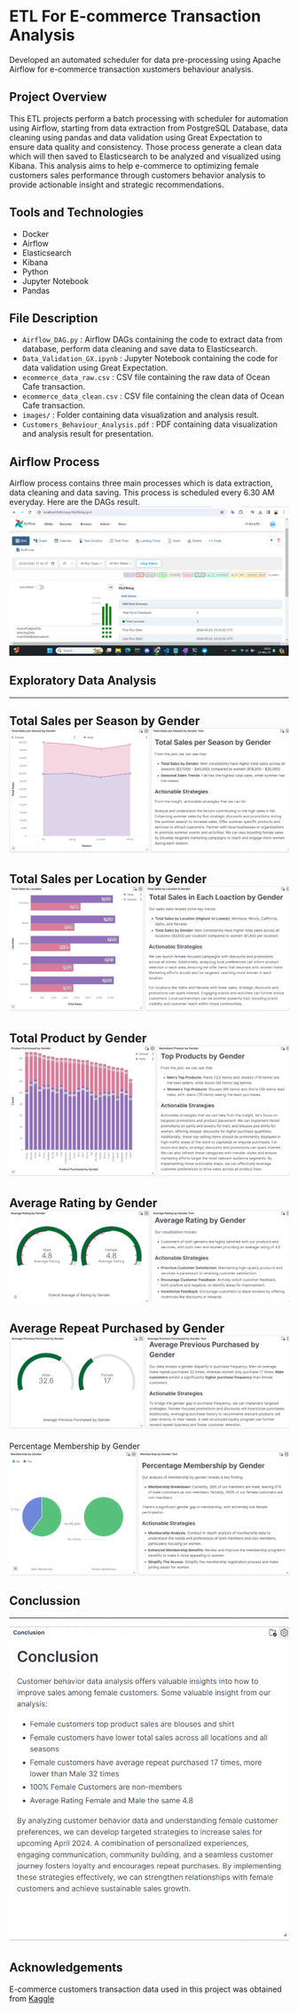 # ETL For E-commerce Transaction Analysis
Developed an automated scheduler for data pre-processing using Apache Airflow for e-commerce transaction xustomers behaviour analysis.

## Project Overview
This ETL projects perform a batch processing with scheduler for automation using Airflow, starting from data extraction from PostgreSQL Database, data cleaning using pandas and data validation using Great Expectation to ensure data quality and consistency. Those process generate a clean data which will then saved to Elasticsearch to be analyzed and visualized using Kibana. This analysis aims to help e-commerce to optimizing female customers sales performance through customers behavior analysis to provide actionable insight and strategic recommendations.

## Tools and Technologies
- Docker
- Airflow
- Elasticsearch
- Kibana
- Python
- Jupyter Notebook
- Pandas

## File Description
- `Airflow_DAG.py` : Airflow DAGs containing the code to extract data from database, perform data cleaning and save data to Elasticsearch.
- `Data_Validation_GX.ipynb` : Jupyter Notebook containing the code for data validation using Great Expectation.
- `ecommerce_data_raw.csv` : CSV file containing the raw data of Ocean Cafe transaction.
- `ecommerce_data_clean.csv` : CSV file containing the clean data of Ocean Cafe transaction.
- `images/` : Folder containing data visualization and analysis result.
- `Customers_Behaviour_Analysis.pdf` : PDF containing data visualization and analysis result for presentation.

## Airflow Process
Airflow process contains three main processes which is data extraction, data cleaning and data saving. This process is scheduled every 6.30 AM everyday. Here are the DAGs result.
![airflow](./images/airflow.png)

## Exploratory Data Analysis
---
Total Sales per Season by Gender
![Total Sales per Season by Gender](./images/plot1.png)
---
Total Sales per Location by Gender
![Total Sales per Location by Gender](./images/plot2.png)
---
Total Product by Gender
![Total Product Sold by Gender](./images/plot3.png)
---
Average Rating by Gender
![Average Rating by Gender](./images/plot4.png)
---
Average Repeat Purchased by Gender
![Average Repeat Purchased by Gender](./images/plot5.png)
---
Percentage Membership by Gender
![Percentage Membership by Gender](./images/plot6.png)

## Conclussion
---
![](./images/conclusion.png)

## Acknowledgements
E-commerce customers transaction data used in this project was obtained from [Kaggle](https://www.kaggle.com/datasets/zeesolver/consumer-behavior-and-shopping-habits-dataset/discussion?sort=votes)
